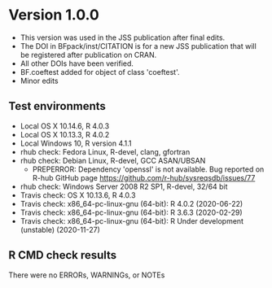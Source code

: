 # Version 1.0.0
* This version was used in the JSS publication after final edits.
* The DOI in BFpack/inst/CITATION is for a new JSS publication that will
  be registered after publication on CRAN.
* All other DOIs have been verified.
* BF.coeftest added for object of class 'coeftest'.
* Minor edits

## Test environments
* Local OS X 10.14.6, R 4.0.3
* Local OS X 10.13.3, R 4.0.2
* Local Windows 10, R version 4.1.1
* rhub check: Fedora Linux, R-devel, clang, gfortran
* rhub check: Debian Linux, R-devel, GCC ASAN/UBSAN
  + PREPERROR: Dependency 'openssl' is not available. Bug reported on R-hub GitHub page https://github.com/r-hub/sysreqsdb/issues/77
* rhub check: Windows Server 2008 R2 SP1, R-devel, 32/64 bit
* Travis check: OS X 10.13.6, R 4.0.3
* Travis check: x86_64-pc-linux-gnu (64-bit): R 4.0.2 (2020-06-22)
* Travis check: x86_64-pc-linux-gnu (64-bit): R 3.6.3 (2020-02-29)
* Travis check: x86_64-pc-linux-gnu (64-bit): R Under development (unstable) (2020-11-27)

## R CMD check results
There were no ERRORs, WARNINGs, or NOTEs

